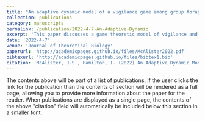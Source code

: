 ```yaml
---
title: "An adaptive dynamic model of a vigilance game among group foragers"
collection: publications
category: manuscripts
permalink: /publication/2022-4-7-An-Adaptive-Dynamic
excerpt: 'This paper discusses a game theoretic model of vigilance and offers theoretical support to the many eyes hypothesis of group foraging'
date: '2022-4-7'
venue: 'Journal of Theoretical Biology'
paperurl: 'http://academicpages.github.io/files/McAlister2022.pdf'
bibtexurl: 'http://academicpages.github.io/files/bibtex1.bib'
citation: 'McAlister, J.S., Hamilton, I. (2022) An Adaptive Dynamic Model for the Vigilance Game in Group Foragers. <i>Journal of Theoretical Biology</i>. 538:111033. https://doi.org/10.1016/j.jtbi.2022.111030'
---
```

The contents above will be part of a list of publications, if the user clicks the link for the publication than the contents of section will be rendered as a full page, allowing you to provide more information about the paper for the reader. When publications are displayed as a single page, the contents of the above "citation" field will automatically be included below this section in a smaller font.
